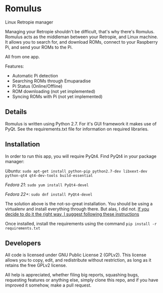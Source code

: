 # Romulus
Linux Retropie manager

Managing your Retropie shouldn't be difficult, that's why there's Romulus.
Romulus acts as the middleman between your Retropie, and Linux machine.
It allows you to search for, and download ROMs, connect to your Raspberry Pi, and send your ROMs to the Pi.

All from one app.

Features:
* Automatic Pi detection
* Searching ROMs through Emuparadise
* Pi Status (Online/Offline)
* ROM downloading (not yet implemented)
* Syncing ROMs with Pi (not yet implemented)

Details
-------
Romulus is written using Python 2.7.
For it's GUI framework it makes use of PyQt.
See the requirements.txt file for information on required libraries.

Installation
------------
In order to run this app, you will require PyQt4.
Find PyQt4 in your package manager:

_Ubuntu_: `sudo apt-get install python-pip python2.7-dev libxext-dev python-qt4 qt4-dev-tools build-essential`

_Fedora 21_: `sudo yum install PyQt4-devel`

_Fedora 22+_: `sudo dnf install PyQt4-devel`

The solution above is the not-so-great installation. You should be using a virtualenv and install everything through there. But alas, I did not. 
[If you decide to do it the right way, I suggest following these instructions](http://movingthelamppost.com/blog/html/2013/07/12/installing_pyqt____because_it_s_too_good_for_pip_or_easy_install_.html)

Once installed, install the requirements using the command `pip install -r requirements.txt`

Developers
----------
All code is licensed under GNU Public License 2 (GPLv2). This license allows you to copy, edit, and redistribute without restriction, as long as it retains the free GPLv2 license.

All help is appreciated, whether filing big reports, squashing bugs, requesting features or anything else, simply clone this repo, and if you have improved it somehow, make a pull request.
